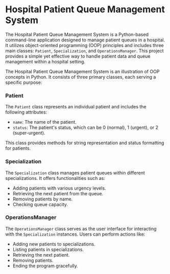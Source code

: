 # Hospital Patient Queue Management System

The Hospital Patient Queue Management System is a Python-based command-line application designed to manage patient queues in a hospital. It utilizes object-oriented programming (OOP) principles and includes three main classes: `Patient`, `Specialization`, and `OperationsManager`. This project provides a simple yet effective way to handle patient data and queue management within a hospital setting.

The Hospital Patient Queue Management System is an illustration of OOP concepts in Python. It consists of three primary classes, each serving a specific purpose:

### Patient

The `Patient` class represents an individual patient and includes the following attributes:

- `name`: The name of the patient.
- `status`: The patient's status, which can be 0 (normal), 1 (urgent), or 2 (super-urgent).

This class provides methods for string representation and status formatting for patients.

### Specialization

The `Specialization` class manages patient queues within different specializations. It offers functionalities such as:

- Adding patients with various urgency levels.
- Retrieving the next patient from the queue.
- Removing patients by name.
- Checking queue capacity.

### OperationsManager

The `OperationsManager` class serves as the user interface for interacting with the `Specialization` instances. Users can perform actions like:

- Adding new patients to specializations.
- Listing patients in specializations.
- Retrieving the next patient.
- Removing patients.
- Ending the program gracefully.


